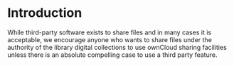 
# Introduction

While third-party software exists to share files and in many cases it is acceptable, we encourage anyone who wants to share files under the authority of the library digital collections to use ownCloud sharing facilities unless there is an absolute compelling case to use a third party feature.
